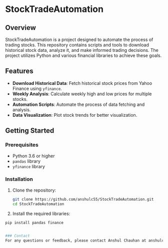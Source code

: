 # StockTradeAutomation

## Overview

StockTradeAutomation is a project designed to automate the process of trading stocks. This repository contains scripts and tools to download historical stock data, analyze it, and make informed trading decisions. The project utilizes Python and various financial libraries to achieve these goals.

## Features

- **Download Historical Data**: Fetch historical stock prices from Yahoo Finance using `yfinance`.
- **Weekly Analysis**: Calculate weekly high and low prices for multiple stocks.
- **Automation Scripts**: Automate the process of data fetching and analysis.
- **Data Visualization**: Plot stock trends for better visualization.

## Getting Started

### Prerequisites

- Python 3.6 or higher
- `pandas` library
- `yfinance` library

### Installation

1. Clone the repository:

   ```sh
   git clone https://github.com/anshulc55/StockTradeAutomation.git
   cd StockTradeAutomation
   
2. Install the required libraries:

 ```sh
pip install pandas finance


### Contact
For any questions or feedback, please contact Anshul Chauhan at anshulc55@gmail.com.



